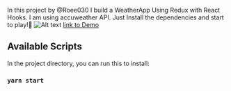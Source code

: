 In this project by @Roee030 I build a WeatherApp Using Redux with React Hooks.
I am using accuweather API.
Just Install the dependencies and start to play!🎉
![Alt text](https://i.ibb.co/VDxsz7L/Leather-Universal-Car-Steering-wheel-Cover-38-CM-Car-styling-Sport-Auto-Steering-Wheel-Covers-Anti-S.png "Optional title")
[link to Demo](https://bit.ly/2VIphBr)

## Available Scripts

In the project directory, you can run this to install:

### `yarn start`



